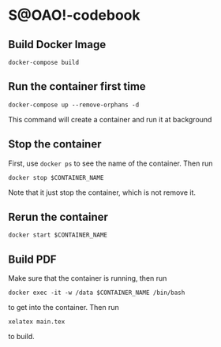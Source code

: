 # S@OAO!-codebook

## Build Docker Image

```
docker-compose build
```

## Run the container first time

```
docker-compose up --remove-orphans -d
```

This command will create a container and run it at background

## Stop the container

First, use `docker ps` to see the name of the container.
Then run
```
docker stop $CONTAINER_NAME
```
Note that it just stop the container, which is not remove it.

## Rerun the container

```
docker start $CONTAINER_NAME
```

## Build PDF

Make sure that the container is running, then run
```
docker exec -it -w /data $CONTAINER_NAME /bin/bash
```
to get into the container. Then run
```
xelatex main.tex
```
to build.
